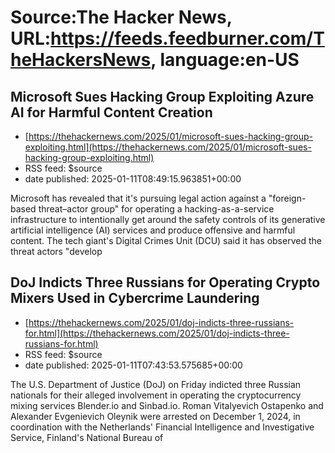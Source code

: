 # Source:The Hacker News, URL:https://feeds.feedburner.com/TheHackersNews, language:en-US

## Microsoft Sues Hacking Group Exploiting Azure AI for Harmful Content Creation
 - [https://thehackernews.com/2025/01/microsoft-sues-hacking-group-exploiting.html](https://thehackernews.com/2025/01/microsoft-sues-hacking-group-exploiting.html)
 - RSS feed: $source
 - date published: 2025-01-11T08:49:15.963851+00:00

Microsoft has revealed that it's pursuing legal action against a "foreign-based threat–actor group" for operating a hacking-as-a-service infrastructure to intentionally get around the safety controls of its generative artificial intelligence (AI) services and produce offensive and harmful content.
The tech giant's Digital Crimes Unit (DCU) said it has observed the threat actors "develop

## DoJ Indicts Three Russians for Operating Crypto Mixers Used in Cybercrime Laundering
 - [https://thehackernews.com/2025/01/doj-indicts-three-russians-for.html](https://thehackernews.com/2025/01/doj-indicts-three-russians-for.html)
 - RSS feed: $source
 - date published: 2025-01-11T07:43:53.575685+00:00

The U.S. Department of Justice (DoJ) on Friday indicted three Russian nationals for their alleged involvement in operating the cryptocurrency mixing services Blender.io and Sinbad.io.
Roman Vitalyevich Ostapenko and Alexander Evgenievich Oleynik were arrested on December 1, 2024, in coordination with the Netherlands' Financial Intelligence and Investigative Service, Finland's National Bureau of

